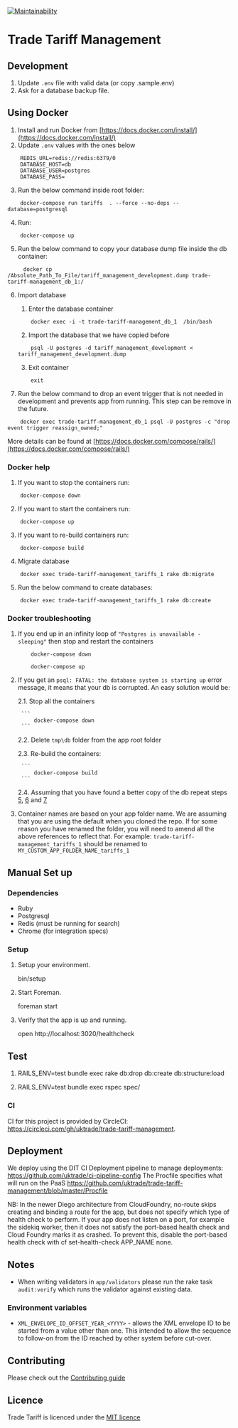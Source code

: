 [![Maintainability](https://api.codeclimate.com/v1/badges/4a91c7c33582ec9ea2fd/maintainability)](https://codeclimate.com/github/uktrade/trade-tariff-management/maintainability)

# Trade Tariff Management

## Development

1. Update `.env` file with valid data (or copy .sample.env)
2. Ask for a database backup file.

## Using Docker
1. Install and run Docker from [https://docs.docker.com/install/](https://docs.docker.com/install/)
2. Update `.env` values with the ones below
```
    REDIS_URL=redis://redis:6379/0
    DATABASE_HOST=db
    DATABASE_USER=postgres
    DATABASE_PASS=
```
3. Run the below command inside root folder:
```
    docker-compose run tariffs  . --force --no-deps --database=postgresql
```
4. Run:
```
    docker-compose up
```

5. <a name="5"></a> Run the below command to copy your database dump file inside the db container:
```
     docker cp /Absolute_Path_To_File/tariff_management_development.dump trade-tariff-management_db_1:/
```
6. <a name="6"></a> Import database
    1. Enter the database container
    ```
        docker exec -i -t trade-tariff-management_db_1  /bin/bash
    ```

    2. Import the database that we have copied before
    ```
        psql -U postgres -d tariff_management_development < tariff_management_development.dump
    ```

    3. Exit container
    ```
        exit
    ```
7. <a name="7"></a> Run the below command to drop an event trigger that is not needed in development and prevents app from running. This step can be remove in the future.
```
    docker exec trade-tariff-management_db_1 psql -U postgres -c "drop event trigger reassign_owned;"
```

More details can be found at [https://docs.docker.com/compose/rails/](https://docs.docker.com/compose/rails/)

### Docker help
1. If you want to stop the containers run:
```
    docker-compose down
```
2. If you want to start the containers run:
```
    docker-compose up
```
3. If you want to re-build containers run:
```
    docker-compose build
```
4. Migrate database
```
    docker exec trade-tariff-management_tariffs_1 rake db:migrate
```
5. Run the below command to create databases:
```
    docker exec trade-tariff-management_tariffs_1 rake db:create
```

### Docker troubleshooting
1. If you end up in an infinity loop of `"Postgres is unavailable - sleeping"` then stop and restart
the containers

    ```
        docker-compose down
    ```
    ```
        docker-compose up
    ```

2. If you get an `psql: FATAL: the database system is starting up` error message, it means that your db is corrupted.
An easy solution would be:

    2.1.
        Stop all the containers

        ```
            docker-compose down
        ```
    2.2. Delete `tmp\db` folder from the app root folder

    2.3. Re-build the containers:

        ```
            docker-compose build
        ```
    2.4. Assuming that you have found a better copy of the db repeat steps [5](#5), [6](#6) and [7](#7)

3. Container names are based on your app folder name. We are assuming that you are using the default
    when you cloned the repo. If for some reason you have renamed the folder, you will need to amend all the
    above references to reflect that. For example: `trade-tariff-management_tariffs_1` should be renamed to
    `MY_CUSTOM_APP_FOLDER_NAME_tariffs_1`

## Manual Set up

### Dependencies

  - Ruby
  - Postgresql
  - Redis (must be running for search)
  - Chrome (for integration specs)

### Setup

1. Setup your environment.

    bin/setup

2. Start Foreman.

    foreman start

3. Verify that the app is up and running.

    open http://localhost:3020/healthcheck

## Test

1. RAILS_ENV=test bundle exec rake db:drop db:create db:structure:load

2. RAILS_ENV=test bundle exec rspec spec/

### CI

CI for this project is provided by CircleCI: https://circleci.com/gh/uktrade/trade-tariff-management.


## Deployment

We deploy using the DIT CI Deployment pipeline to manage deployments:
https://github.com/uktrade/ci-pipeline-config
The Procfile specifies what will run on the PaaS https://github.com/uktrade/trade-tariff-management/blob/master/Procfile

NB: In the newer Diego architecture from CloudFoundry, no-route skips creating and binding a route for the app, but does not specify which type of health check to perform. If your app does not listen on a port, for example the sidekiq worker, then it does not satisfy the port-based health check and Cloud Foundry marks it as crashed. To prevent this, disable the port-based health check with cf set-health-check APP_NAME none.

## Notes

* When writing validators in `app/validators` please run the rake task
`audit:verify` which runs the validator against existing data.

### Environment variables

- `XML_ENVELOPE_ID_OFFSET_YEAR_<YYYY>` - allows the XML envelope ID to be
  started from a value other than one. This intended to allow the sequence to
  follow-on from the ID reached by other system before cut-over.

## Contributing

Please check out the [Contributing guide](https://github.com/uktrade/trade-tariff-management/blob/master/CONTRIBUTING.md)

## Licence

Trade Tariff is licenced under the [MIT licence](https://github.com/uktrade/trade-tariff-management/blob/master/LICENCE.txt)
